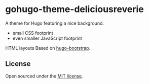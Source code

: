 # gohugo-theme-deliciousreverie

A theme for Hugo featuring a nice background.

- small CSS footprint
- even smaller JavaScript footprint

HTML layouts Based on [hugo-bootstrap](http://mmrath.com/).


## License

Open sourced under the [MIT license](https://github.com/enten/hyde-y/blob/master/LICENSE).

